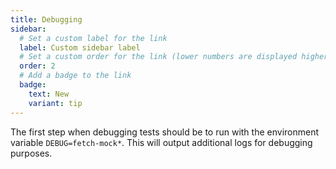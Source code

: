 ```yaml
---
title: Debugging
sidebar:
  # Set a custom label for the link
  label: Custom sidebar label
  # Set a custom order for the link (lower numbers are displayed higher up)
  order: 2
  # Add a badge to the link
  badge:
    text: New
    variant: tip
---
```

The first  step when debugging tests should be to run with the environment variable `DEBUG=fetch-mock*`. This will output additional logs for debugging purposes.

